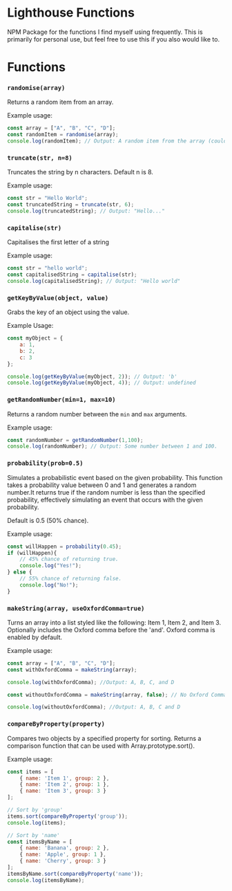 # Lighthouse Functions
NPM Package for the functions I find myself using frequently. This is primarily for personal use, but feel free to use this if you also would like to.

# Functions
### `randomise(array)`
Returns a random item from an array.

Example usage:
```js
const array = ["A", "B", "C", "D"];
const randomItem = randomise(array);
console.log(randomItem); // Output: A random item from the array (could be any type of variable).
```
### `truncate(str, n=8)`
Truncates the string by n characters. Default n is 8.

Example usage:
```js
const str = "Hello World";
const truncatedString = truncate(str, 6);
console.log(truncatedString); // Output: "Hello..."
```
### `capitalise(str)`
Capitalises the first letter of a string

Example usage:
```js
const str = "hello world";
const capitalisedString = capitalise(str);
console.log(capitalisedString); // Output: "Hello world"
```
### `getKeyByValue(object, value)`
Grabs the key of an object using the value.

Example Usage:
```js
const myObject = {
    a: 1,
    b: 2,
    c: 3
};

console.log(getKeyByValue(myObject, 2)); // Output: 'b'
console.log(getKeyByValue(myObject, 4)); // Output: undefined
```
### `getRandomNumber(min=1, max=10)`
Returns a random number between the `min` and `max` arguments.

Example usage:
```js
const randomNumber = getRandomNumber(1,100);
console.log(randomNumber); // Output: Some number between 1 and 100.
```
### `probability(prob=0.5)`
Simulates a probabilistic event based on the given probability. This function takes a probability value between 0 and 1 and generates a random number.It returns true if the random number is less than the specified probability, effectively simulating an event that occurs with the given probability.

Default is 0.5 (50% chance).

Example usage:
```js
const willHappen = probability(0.45);
if (willHappen){
    // 45% chance of returning true.
    console.log("Yes!");
} else {
    // 55% chance of returning false.
    console.log("No!");
}
```
### `makeString(array, useOxfordComma=true)`
Turns an array into a list styled like the following: Item 1, Item 2, and Item 3. Optionally includes the Oxford comma before the 'and'. Oxford comma is enabled by default.

Example usage:
```js
const array = ["A", "B", "C", "D"];
const withOxfordComma = makeString(array);

console.log(withOxfordComma); //Output: A, B, C, and D

const withoutOxfordComma = makeString(array, false); // No Oxford Comma

console.log(withoutOxfordComma); //Output: A, B, C and D
```
### `compareByProperty(property)`
Compares two objects by a specified property for sorting. Returns a comparison function that can be used with Array.prototype.sort().

Example usage:
```js
const items = [
    { name: 'Item 1', group: 2 },
    { name: 'Item 2', group: 1 },
    { name: 'Item 3', group: 3 }
];

// Sort by 'group'
items.sort(compareByProperty('group'));
console.log(items);

// Sort by 'name'
const itemsByName = [
    { name: 'Banana', group: 2 },
    { name: 'Apple', group: 1 },
    { name: 'Cherry', group: 3 }
];
itemsByName.sort(compareByProperty('name'));
console.log(itemsByName);
```